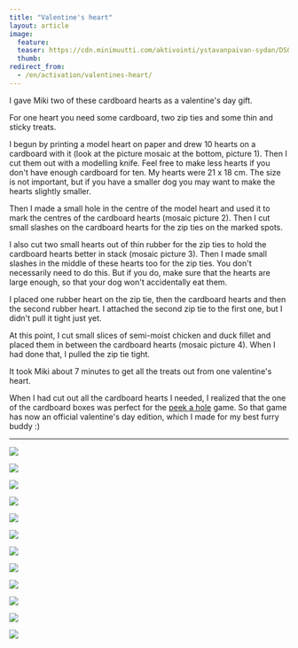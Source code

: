 ```yaml
---
title: "Valentine's heart"
layout: article
image:
  feature:
  teaser: https://cdn.minimuutti.com/aktivointi/ystavanpaivan-sydan/DS04759-245px.jpg
  thumb:
redirect_from:
  - /en/activation/valentines-heart/
---
```


I gave Miki two of these cardboard hearts as a valentine's day gift.

For one heart you need some cardboard, two zip ties and some thin and sticky treats.

I begun by printing a model heart on paper and drew 10 hearts on a cardboard with it (look at the picture mosaic at the bottom, picture 1). Then I cut them out with a modelling knife. Feel free to make less hearts if you don't have enough cardboard for ten. My hearts were 21 x 18 cm. The size is not important, but if you have a smaller dog you may want to make the hearts slightly smaller.

Then I made a small hole in the centre of the model heart and used it to mark the centres of the cardboard hearts (mosaic picture 2). Then I cut small slashes on the cardboard hearts for the zip ties on the marked spots.

I also cut two small hearts out of thin rubber for the zip ties to hold the cardboard hearts better in stack (mosaic picture 3). Then I made small slashes in the middle of these hearts too for the zip ties. You don't necessarily need to do this. But if you do, make sure that the hearts are large enough, so that your dog won't accidentally eat them.

I placed one rubber heart on the zip tie, then the cardboard hearts and then the second rubber heart. I attached the second zip tie to the first one, but I didn't pull it tight just yet.

At this point, I cut small slices of semi-moist chicken and duck fillet and placed them in between the cardboard hearts (mosaic picture 4). When I had done that, I pulled the zip tie tight.

It took Miki about 7 minutes to get all the treats out from one valentine's heart.

When I had cut out all the cardboard hearts I needed, I realized that the one of the cardboard boxes was perfect for the [peek a hole](/en/brain-games/peek-a-hole/) game. So that game has now an official valentine's day edition, which I made for my best furry buddy :)

---

![](https://cdn.minimuutti.com/aktivointi/ystavanpaivan-sydan/DS04772-800px.jpg)

![](https://cdn.minimuutti.com/aktivointi/ystavanpaivan-sydan/DS04779-800px.jpg)

![](https://cdn.minimuutti.com/aktivointi/ystavanpaivan-sydan/DS04813-800px.jpg)

![](https://cdn.minimuutti.com/aktivointi/ystavanpaivan-sydan/DS04904-800px.jpg)

![](https://cdn.minimuutti.com/aktivointi/ystavanpaivan-sydan/DS04910-800px.jpg)

![](https://cdn.minimuutti.com/aktivointi/ystavanpaivan-sydan/DS05004-800px.jpg)

![](https://cdn.minimuutti.com/aktivointi/ystavanpaivan-sydan/DS05109-800px.jpg)

![](https://cdn.minimuutti.com/aktivointi/ystavanpaivan-sydan/DS05163-800px.jpg)

![](https://cdn.minimuutti.com/aktivointi/ystavanpaivan-sydan/DS05239-800px.jpg)

![](https://cdn.minimuutti.com/aktivointi/ystavanpaivan-sydan/sydankollaasi-800px.jpg)

![](https://cdn.minimuutti.com/aktivointi/ystavanpaivan-sydan/DS04759-800px.jpg)

![](https://cdn.minimuutti.com/aktivointi/kurkkaa-koloon/DS04011-800px.jpg)
